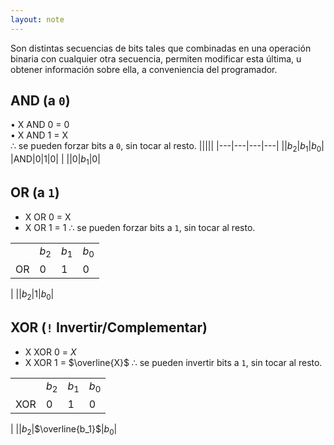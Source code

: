 ```yaml
---
layout: note
---
```


Son distintas secuencias de bits tales que combinadas en una operación binaria con cualquier otra secuencia, permiten modificar esta última, u obtener información sobre ella, a conveniencia del programador.  
  

## AND (a `0`)

  
• X AND 0 = 0  
• X AND 1 = X  
$\therefore$ se pueden forzar bits a `0`, sin tocar al resto.
|||||
|---|---|---|---|
||$b_2$|$b_1$|$b_0$|
|AND|$0$|$1$|$0$|
|
||$0$|$b_1$|$0$|

## OR (a `1`)

* X OR 0 = X
* X OR 1 = 1
$\therefore$ se pueden forzar bits a `1`, sin tocar al resto.

|||||
|---|---|---|---|
||$b_2$|$b_1$|$b_0$|
|OR|$0$|$1$|$0$|
|
||$b_2$|$1$|$b_0$|


## XOR (`!` Invertir/Complementar)

* X XOR 0 = $X$
* X XOR 1 = $\overline{X}$
$\therefore$ se pueden invertir bits a `1`, sin tocar al resto.

|||||
|---|---|---|---|
||$b_2$|$b_1$|$b_0$|
|XOR|$0$|$1$|$0$|
|
||$b_2$|$\overline{b_1}$|$b_0$|